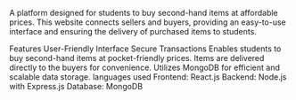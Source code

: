 A platform designed for students to buy second-hand items at affordable prices. This website connects sellers and buyers, providing an easy-to-use interface and ensuring the delivery of purchased items to students.

Features
User-Friendly Interface
Secure Transactions
Enables students to buy second-hand items at pocket-friendly prices.
 Items are delivered directly to the buyers for convenience.
 Utilizes MongoDB for efficient and scalable data storage.
languages used
Frontend: React.js
Backend: Node.js with Express.js
Database: MongoDB
